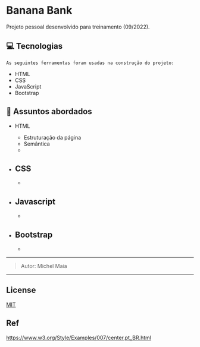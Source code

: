 # Banana Bank

Projeto pessoal desenvolvido para treinamento (09/2022). 


## 💻 Tecnologias

    As seguintes ferramentas foram usadas na construção do projeto:

- HTML
- CSS
- JavaScript
- Bootstrap


## 💬 Assuntos abordados

- HTML
    - Estruturação da página 
    - Semântica
    - 

- CSS
    - 
    - 

- Javascript
    - 
    - 

- Bootstrap
    - 
    - 

--------------------------------

> Autor: Michel Maia 

----------------------------------------

## License

[MIT](https://choosealicense.com/licenses/mit/)


## Ref

https://www.w3.org/Style/Examples/007/center.pt_BR.html